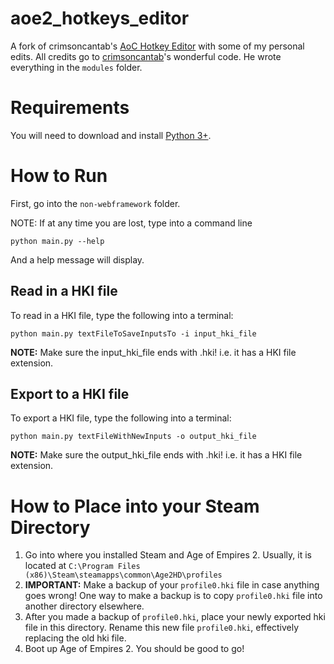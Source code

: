 # aoe2_hotkeys_editor
A fork of crimsoncantab's [AoC Hotkey Editor](https://github.com/crimsoncantab/aok-hotkeys) with some of my personal edits. All credits go to [crimsoncantab](https://github.com/crimsoncantab/)'s wonderful code. He wrote everything in the `modules` folder.

# Requirements
You will need to download and install [Python 3+](https://www.python.org/downloads/).

# How to Run
First, go into the `non-webframework` folder.

NOTE: If at any time you are lost, type into a command line
```
python main.py --help
```
And a help message will display.

## Read in a HKI file
To read in a HKI file, type the following into a terminal:
```
python main.py textFileToSaveInputsTo -i input_hki_file
```
**NOTE:** Make sure the input_hki_file ends with .hki! i.e. it has a HKI file extension.

## Export to a HKI file
To export a HKI file, type the following into a terminal:
```
python main.py textFileWithNewInputs -o output_hki_file
```
**NOTE:** Make sure the output_hki_file ends with .hki! i.e. it has a HKI file extension.


# How to Place into your Steam Directory
1. Go into where you installed Steam and Age of Empires 2. Usually, it is located at `C:\Program Files (x86)\Steam\steamapps\common\Age2HD\profiles`
2. **IMPORTANT:** Make a backup of your `profile0.hki` file in case anything goes wrong! One way to make a backup is to copy `profile0.hki` file into another directory elsewhere.
3. After you made a backup of `profile0.hki`, place your newly exported hki file in this directory. Rename this new file `profile0.hki`, effectively replacing the old hki file.
4. Boot up Age of Empires 2. You should be good to go!
